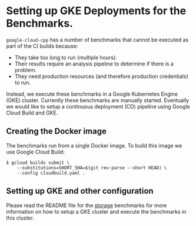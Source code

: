 # Setting up GKE Deployments for the Benchmarks.

`google-cloud-cpp` has a number of benchmarks that cannot be executed as part
of the CI builds because:

- They take too long to run (multiple hours).
- Their results require an analysis pipeline to determine if there is a problem.
- They need production resources (and therefore production credentials) to run.

Instead, we execute these benchmarks in a Google Kubernetes Engine (GKE)
cluster. Currently these benchmarks are manually started. Eventually we would
like to setup a continuous deployment (CD) pipeline using Google Cloud Build and
GKE.

## Creating the Docker image

The benchmarks run from a single Docker image. To build this image we use
Google Cloud Build:

```console
$ gcloud builds submit \
    --substitutions=SHORT_SHA=$(git rev-parse --short HEAD) \
    --config cloudbuild.yaml .
```

## Setting up GKE and other configuration

Please read the README file for the [storage](storage/README.md) benchmarks for
more information on how to setup a GKE cluster and execute the benchmarks in
this cluster.
